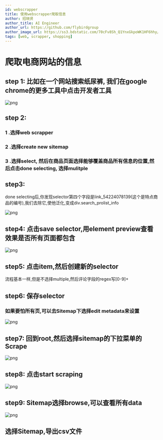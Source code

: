 ```yaml
---
id: webscrapper
title: 使用webscrapper爬取信息
author: 招晓贤
author_title: AI Engineer
author_url: https://github.com/flybirdgroup
author_image_url: https://ss3.bdstatic.com/70cFv8Sh_Q1YnxGkpoWK1HF6hhy/it/u=1615738601,1434436036&fm=26&gp=0.jpg
tags: [web, scrapper, shopping]
---
```

# 爬取电商网站的信息

<!--truncate-->
## step 1: 比如在一个网站搜索纸尿裤, 我们在google chrome的更多工具中点击开发者工具

![png](../img/scrapper/1.png)

## step 2: 
### 1 .选择web scrapper
### 2 .选择create new sitemap
### 3 .选择select, 然后在商品页面选择能够覆盖商品所有信息的位置,然后点击done selecting, 选择mulitple

## step3: 
done selecting后,你发现selector第四个字段是link_54224078139(这个是特点商品的编号),我们去除它,使他泛化,变成div.search_prolist_info


![png](../img/scrapper/2.png)

## step4: 点击save selector,用element preview查看效果是否所有页面都包含
![png](../img/scrapper/3.png)


## step5: 点击item,然后创建新的selector
流程基本一样,但是不选择multiple,然后评论字段的regex写[0-9]+

## step6: 保存selector

### 如果要怕所有页,可以去Sitemap下选择edit metadata来设置

![png](../img/scrapper/4.png)

## step7: 回到root,然后选择sitemap的下拉菜单的Scrape
![png](../img/scrapper/5.png)

## step8: 点击start scraping
![png](../img/scrapper/6.png)

## step9: Sitemap选择browse,可以查看所有data
![png](../img/scrapper/7.png)

## 选择Sitemap,导出csv文件

